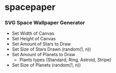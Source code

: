 # spacepaper

### SVG Space Wallpaper Generator

- Set Width of Canvas
- Set Height of Canvas
- Set Amount of Stars to Draw
- Set Size of Stars Drawn (random(1, n))
- Set Amount of Planets to Draw
    - Plants types (Standard, Ring, Astroid, Stripe)
- Set Size of Planets (random(1, n))

